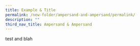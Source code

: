 ```yaml
---
title: Example & Title
permalink: /new-folder/ampersand-and-ampersand/permalink/
description: ""
third_nav_title: Ampersand & Ampersand
---
```

test and blah
